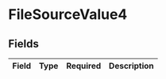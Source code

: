 # FileSourceValue4


## Fields

| Field       | Type        | Required    | Description |
| ----------- | ----------- | ----------- | ----------- |